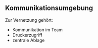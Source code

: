## Kommunikationsumgebung

Zur Vernetzung gehört:
- Kommunikation im Team
- Druckerzugriff
- zentrale Ablage
